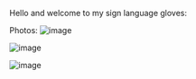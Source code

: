 Hello and welcome to my sign language gloves: 

Photos: 
![image](https://github.com/user-attachments/assets/713710dd-e721-49d7-a12a-ba8f58a29fd0)


![image](https://github.com/user-attachments/assets/90d4d2e9-370d-4d42-bd60-8ab6ec2193ff)


![image](https://github.com/user-attachments/assets/475c2938-b5cf-4e2d-b463-39261533b808)



